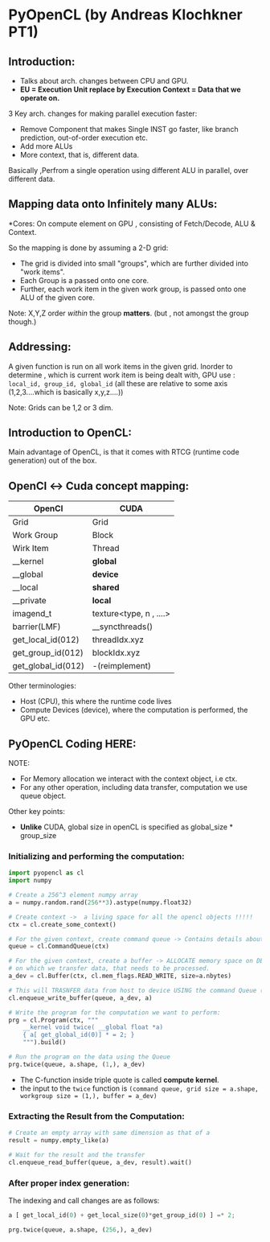 # PyOpenCL (by Andreas Klochkner PT1)

## Introduction:   

* Talks about arch. changes between CPU and GPU.
* **EU = Execution Unit __replace by__ Execution Context = Data that we operate on.**
   
   
3 Key arch. changes for making parallel execution faster:

* Remove Component that makes Single INST go faster, like branch prediction, out-of-order execution etc.
* Add more ALUs
* More context, that is, different data.
   
   
Basically ,Perfrom a single operation using different ALU in parallel, over different data.

## Mapping data onto Infinitely many ALUs:

*Cores: On compute element on GPU , consisting of Fetch/Decode, ALU & Context.

So the mapping is done by assuming a 2-D grid:

* The grid is divided into small "groups", which are further divided into "work items".
* Each Group is a passed onto one core.
* Further, each work item in the given work group, is passed onto one ALU of the given core.
   

Note: X,Y,Z order _within_ the group **matters**. (but , not amongst the group though.)

## Addressing:

A given function is run on all work items in the given grid. Inorder to determine , which is current work item 
is being dealt with, GPU use : ```local_id, group_id, global_id```   (all these are relative to some axis (1,2,3....which is basically x,y,z....))
   
Note: Grids can be 1,2 or 3 dim.   

## Introduction to OpenCL:

Main advantage of OpenCL, is that it comes with RTCG (runtime code generation) out of the box.

## OpenCl <-> Cuda concept mapping:

| OpenCl | CUDA |
|-----------|----------|
| Grid | Grid |
| Work Group | Block |
| Wirk Item | Thread |
| __kernel  | __global__ |
| __global | __device__ |
| __local | __shared__ |
| __private | __local__ |
| imagend_t | texture<type, n , ....> |
| barrier(LMF) | __syncthreads() |
| get_local_id(012) | threadIdx.xyz |
| get_group_id(012) | blockIdx.xyz |
| get_global_id(012) | -(reimplement) |   
   
Other terminologies: 

* Host (CPU), this where the runtime code lives 
* Compute Devices (device), where the computation is performed, the GPU etc.

## PyOpenCL Coding HERE:   

NOTE:
* For Memory allocation we interact with the context object, i.e ctx.
* For any other operation, including data transfer, computation we use queue object.   
   
Other key points:

* **Unlike** CUDA, global size in openCL is specified as global_size * group_size

### Initializing and performing the computation:
``` python
import pyopencl as cl
import numpy

# Create a 256^3 element numpy array
a = numpy.random.rand(256**3).astype(numpy.float32)

# Create context ->  a living space for all the opencl objects !!!!!
ctx = cl.create_some_context()

# For the given context, create command queue -> Contains details about devices, platform we live on.
queue = cl.CommandQueue(ctx)

# For the given context, create a buffer -> ALLOCATE memory space on DEVICE,
# on which we transfer data, that needs to be processed.
a_dev = cl.Buffer(ctx, cl.mem_flags.READ_WRITE, size=a.nbytes)

# This will TRASNFER data from host to device USING the command Queue (which is literally a queue of commands)
cl.enqueue_write_buffer(queue, a_dev, a)

# Write the program for the computation we want to perform:
prg = cl.Program(ctx, """
	__kernel void twice( __global float *a)
	{ a[ get_global_id(0)] * = 2; }
	""").build()

# Run the program on the data using the Queue
prg.twice(queue, a.shape, (1,), a_dev)
```

* The C-function inside triple quote is called **compute kernel**.
* the input to the ```twice``` function is ```(command queue, grid size = a.shape, workgroup size = (1,), buffer = a_dev)```

### Extracting the Result from the Computation:

```python
# Create an empty array with same dimension as that of a
result = numpy.empty_like(a)

# Wait for the result and the transfer
cl.enqueue_read_buffer(queue, a_dev, result).wait()
```

### After proper index generation:

The indexing and call changes are as follows:
```python
a [ get_local_id(0) + get_local_size(0)*get_group_id(0) ] =* 2;

prg.twice(queue, a.shape, (256,), a_dev)
```
